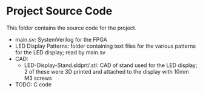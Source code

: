 # Project Source Code
This folder contains the source code for the project.
- main.sv: SystemVerilog for the FPGA
- LED Display Patterns: folder containing text files for the various patterns for the LED display; read by main.sv
- CAD: 
    - LED-Display-Stand.sldprt/.stl: CAD of stand used for the LED display; 2 of these were 3D printed and attached to the display with 10mm M3 screws
- TODO: C code